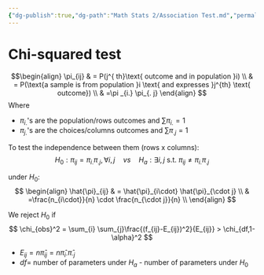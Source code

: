 ```yaml
---
{"dg-publish":true,"dg-path":"Math Stats 2/Association Test.md","permalink":"/math-stats-2/association-test/","created":"2025-04-02T14:16:40.908-04:00","updated":"2025-07-07T17:32:42.355-04:00"}
---
```



# Chi-squared test
$$\begin{align}
\pi_{ij} & = P(j^{ th}\text{ outcome and in population }i) \\
 & = P(\text{a sample is from population }i \text{ and expresses }j^{th} \text{ outcome}) \\
 & =\pi _{i.} \pi_{. j}
\end{align}
$$
Where
- $\pi_{i.}$'s are the population/rows outcomes and  $\sum \pi_{i.}=1$
- $\pi_{j.}$'s are the choices/columns outcomes and $\sum \pi_{. j}=1$

To test the independence between them (rows x columns):
$$
H_{0}:\pi_{ij}=\pi_{i .}\pi_{. j},\, \forall i,j \quad vs \quad H_{a}: \exists i,j  \text{ s.t. }\pi_{ij}\neq \pi_{i .}\pi_{.j} 
$$

under $H_{0}:$
$$
\begin{align}
\hat{\pi}_{ij}  & = \hat{\pi}_{i\cdot} \hat{\pi}_{\cdot j} \\
 & =\frac{n_{i\cdot}}{n} \cdot \frac{n_{\cdot j}}{n} \\
\end{align}
$$


We reject $H_{0}$ if
$$
\chi_{obs}^2 = \sum_{i} \sum_{j}\frac{(f_{ij}-E_{ij})^2}{E_{ij}}  > \chi_{df,1-\alpha}^2
$$
- $E_{ij}=n\hat{\pi}_{ij}=n \hat{\pi}_{i\cdot}\hat{\pi}_{\cdot j}$ 
- $df=$ number of parameters under $H_{a}$ - number of parameters under $H_{0}$
